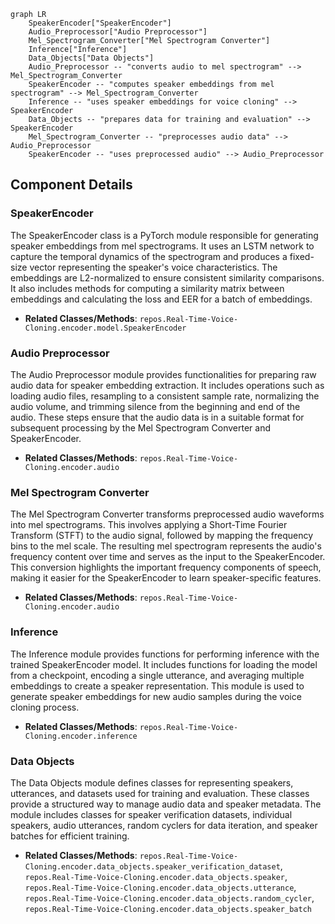 ```mermaid
graph LR
    SpeakerEncoder["SpeakerEncoder"]
    Audio_Preprocessor["Audio Preprocessor"]
    Mel_Spectrogram_Converter["Mel Spectrogram Converter"]
    Inference["Inference"]
    Data_Objects["Data Objects"]
    Audio_Preprocessor -- "converts audio to mel spectrogram" --> Mel_Spectrogram_Converter
    SpeakerEncoder -- "computes speaker embeddings from mel spectrogram" --> Mel_Spectrogram_Converter
    Inference -- "uses speaker embeddings for voice cloning" --> SpeakerEncoder
    Data_Objects -- "prepares data for training and evaluation" --> SpeakerEncoder
    Mel_Spectrogram_Converter -- "preprocesses audio data" --> Audio_Preprocessor
    SpeakerEncoder -- "uses preprocessed audio" --> Audio_Preprocessor
```

## Component Details

### SpeakerEncoder
The SpeakerEncoder class is a PyTorch module responsible for generating speaker embeddings from mel spectrograms. It uses an LSTM network to capture the temporal dynamics of the spectrogram and produces a fixed-size vector representing the speaker's voice characteristics. The embeddings are L2-normalized to ensure consistent similarity comparisons. It also includes methods for computing a similarity matrix between embeddings and calculating the loss and EER for a batch of embeddings.
- **Related Classes/Methods**: `repos.Real-Time-Voice-Cloning.encoder.model.SpeakerEncoder`

### Audio Preprocessor
The Audio Preprocessor module provides functionalities for preparing raw audio data for speaker embedding extraction. It includes operations such as loading audio files, resampling to a consistent sample rate, normalizing the audio volume, and trimming silence from the beginning and end of the audio. These steps ensure that the audio data is in a suitable format for subsequent processing by the Mel Spectrogram Converter and SpeakerEncoder.
- **Related Classes/Methods**: `repos.Real-Time-Voice-Cloning.encoder.audio`

### Mel Spectrogram Converter
The Mel Spectrogram Converter transforms preprocessed audio waveforms into mel spectrograms. This involves applying a Short-Time Fourier Transform (STFT) to the audio signal, followed by mapping the frequency bins to the mel scale. The resulting mel spectrogram represents the audio's frequency content over time and serves as the input to the SpeakerEncoder. This conversion highlights the important frequency components of speech, making it easier for the SpeakerEncoder to learn speaker-specific features.
- **Related Classes/Methods**: `repos.Real-Time-Voice-Cloning.encoder.audio`

### Inference
The Inference module provides functions for performing inference with the trained SpeakerEncoder model. It includes functions for loading the model from a checkpoint, encoding a single utterance, and averaging multiple embeddings to create a speaker representation. This module is used to generate speaker embeddings for new audio samples during the voice cloning process.
- **Related Classes/Methods**: `repos.Real-Time-Voice-Cloning.encoder.inference`

### Data Objects
The Data Objects module defines classes for representing speakers, utterances, and datasets used for training and evaluation. These classes provide a structured way to manage audio data and speaker metadata. The module includes classes for speaker verification datasets, individual speakers, audio utterances, random cyclers for data iteration, and speaker batches for efficient training.
- **Related Classes/Methods**: `repos.Real-Time-Voice-Cloning.encoder.data_objects.speaker_verification_dataset`, `repos.Real-Time-Voice-Cloning.encoder.data_objects.speaker`, `repos.Real-Time-Voice-Cloning.encoder.data_objects.utterance`, `repos.Real-Time-Voice-Cloning.encoder.data_objects.random_cycler`, `repos.Real-Time-Voice-Cloning.encoder.data_objects.speaker_batch`
